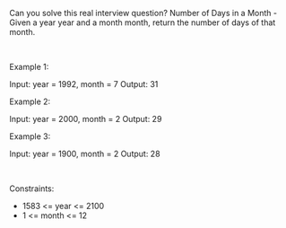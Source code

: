 Can you solve this real interview question? Number of Days in a Month - Given a year year and a month month, return the number of days of that month.

 

Example 1:

Input: year = 1992, month = 7
Output: 31


Example 2:

Input: year = 2000, month = 2
Output: 29


Example 3:

Input: year = 1900, month = 2
Output: 28


 

Constraints:

 * 1583 <= year <= 2100
 * 1 <= month <= 12